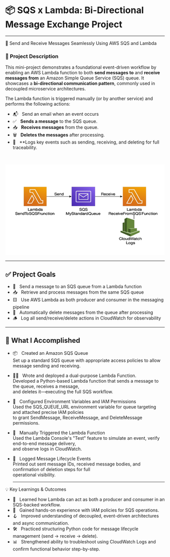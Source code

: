 # 📦 SQS x Lambda: Bi-Directional Message Exchange Project

---

🔁 Send and Receive Messages Seamlessly Using AWS SQS and Lambda


### 📌 Project Description

This mini-project demonstrates a foundational event-driven workflow by enabling an AWS Lambda function to both **send messages to** and **receive messages from** an Amazon Simple Queue Service (SQS) queue. It showcases a **bi-directional communication pattern**, commonly used in decoupled microservice architectures.

The Lambda function is triggered manually (or by another service) and performs the following actions:
 - 📬 &nbsp;&nbsp;Send an email when an event occurs
 - ✅ &nbsp;&nbsp;**Sends a message** to the SQS queue.
 - 📥 &nbsp;&nbsp;**Receives messages** from the queue.
 - 🗑️ &nbsp;&nbsp;**Deletes the messages** after processing.
 - 🧾 &nbsp;&nbsp;**Logs key events such as sending, receiving, and deleting for full traceability.
<br>


![Alt Text](700x400_sqs_lambda_cloudwatch_lc.jpg)

---

##  ✅ Project Goals

 - 📨 &nbsp;&nbsp;Send a message to an SQS queue from a Lambda function
-  📥 &nbsp;&nbsp;Retrieve and process messages from the same SQS queue
-  🟨 &nbsp;&nbsp;Use AWS Lambda as both producer and consumer in the messaging pipeline
-  🧼 &nbsp;&nbsp;Automatically delete messages from the queue after processing
-  🪵 &nbsp;&nbsp;Log all send/receive/delete actions in CloudWatch for observability

---

## 🔧 What I Accomplished

- 📦 &nbsp;&nbsp;Created an Amazon SQS Queue<br>
      Set up a standard SQS queue with appropriate access policies to allow message sending and receiving.
- 🧑‍💻 &nbsp;&nbsp;Wrote and deployed a dual-purpose Lambda Function.<br>
      Developed a Python-based Lambda function that sends a message to the queue, receives a message, <br>
      and deletes it—executing the full SQS workflow.
- 🔐 &nbsp;&nbsp;Configured Environment Variables and IAM Permissions<br>
      Used the SQS_QUEUE_URL environment variable for queue targeting and attached precise IAM policies <br>
       to grant SendMessage, ReceiveMessage, and DeleteMessage permissions.
- 🧪 &nbsp;&nbsp;Manually Triggered the Lambda Function<br>
      Used the Lambda Console's "Test" feature to simulate an event, verify end-to-end message delivery,<br> 
      and observe logs in CloudWatch.
- 📄 &nbsp;&nbsp;Logged Message Lifecycle Events<br>
      Printed out sent message IDs, received message bodies, and confirmation of deletion steps for full <br>
      operational visibility.
    
  --- 
    
💡 Key Learnings & Outcomes

- 🔁 &nbsp;&nbsp;Learned how Lambda can act as both a producer and consumer in an SQS-backed workflow.
- 🔑 &nbsp;&nbsp;Gained hands-on experience with IAM policies for SQS operations.
- 🪝 &nbsp;&nbsp;Improved understanding of decoupled, event-driven architectures and async communication.
- 🛠️ &nbsp;&nbsp;Practiced structuring Python code for message lifecycle management (send → receive → delete).
- 📊 &nbsp;&nbsp;Strengthened ability to troubleshoot using CloudWatch Logs and confirm functional behavior step-by-step.



